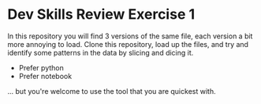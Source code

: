 # Dev Skills Review Exercise 1

In this repository you will find 3 versions of the same file, each version a bit more annoying to load.
Clone this repository, load up the files, and try and identify some patterns in the data by slicing and dicing it.

- Prefer python
- Prefer notebook

... but you're welcome to use the tool that you are quickest with.

